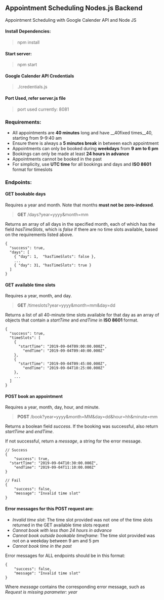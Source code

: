 ## Appointment Scheduling Nodes.js Backend
Appointment Scheduling with Google Calender API and Node JS

#### Install Dependencies:
> npm install

#### Start server:
> npm start

#### Google Calender API Credentials 
> ./credentials.js

#### Port Used, refer server.js file
> port used currently: 8081

### Requirements:

- All appointments are __40 minutes__ long and have __40fixed times__40, starting from 9–9:40 am
- Ensure there is always a __5 minutes break__ in between each appointment
- Appointments can only be booked during __weekdays__ from __9 am to 6 pm__
- Bookings can only be made at least __24 hours in advance__
- Appointments cannot be booked in the past
- For simplicity, use __UTC time__ for all bookings and days and __ISO 8601__ format for timeslots 


### Endpoints:

#### GET bookable days
Requires a year and month. Note that months __must not be zero-indexed__.

> __GET__  /days?year=yyyy&month=mm

Returns an array of all days in the specified month, each of which has the field _hasTimeSlots_, which is _false_ if there are no time slots available, based on the requirements listed above.

```
{
  "success": true,
  "days": [
    { "day": 1,  "hasTimeSlots": false },
    ...
    { "day": 31, "hasTimeSlots": true }
  ]
}
```

#### GET available time slots

Requires a year, month, and day.

> __GET__  /timeslots?year=yyyy&month=mm&day=dd

Returns a list of all 40-minute time slots available for that day as an array of objects that contain a _startTime_ and _endTime_ in __ISO 8601__ format.

```
{
  "success": true,
  "timeSlots": [
    {
      "startTime": "2019-09-04T09:00:00.000Z",
        "endTime": "2019-09-04T09:40:00.000Z"
    },
    {
      "startTime": "2019-09-04T09:45:00.000Z",
        "endTime": "2019-09-04T10:25:00.000Z"
    },
    ...
  ]
}
```

#### POST book an appointment

Requires a year, month, day, hour, and minute.

> __POST__  /book?year=yyyy&month=MM&day=dd&hour=hh&minute=mm

Returns a boolean field _success_. If the booking was successful, also return _startTime_ and _endTime_.

If not successful, return a _message_, a string for the error message.

```
// Success
{
    "success": true,
  "startTime": "2019-09-04T10:30:00.000Z",
    "endTime": "2019-09-04T11:10:00.000Z"
}

// Fail
{
    "success": false,
    "message": "Invalid time slot"
}
```

#### Error messages for this POST request are:

- _Invalid time slot_: The time slot provided was not one of the time slots returned in the GET available time slots request
- _Cannot book with less than 24 hours in advance_
- _Cannot book outside bookable timeframe_: The time slot provided was not on a weekday between 9 am and 5 pm
- _Cannot book time in the past_

Error messages for ALL endpoints should be in this format:

```
{
    "success": false,
    "message": "Invalid time slot"
}
```

Where _message_ contains the corresponding error message, such as _Request is missing parameter: year_
